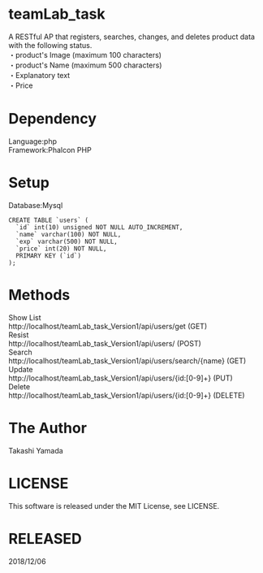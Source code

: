 # teamLab_task
A RESTful AP that registers, searches, changes, and deletes product data with the following status. 
<br>・product's Image (maximum 100 characters)
<br>・product's Name (maximum 500 characters)
<br>・Explanatory text
<br>・Price
# Dependency
Language:php
<br>Framework:Phalcon PHP
# Setup
Database:Mysql
```
CREATE TABLE `users` (
  `id` int(10) unsigned NOT NULL AUTO_INCREMENT,
  `name` varchar(100) NOT NULL,
  `exp` varchar(500) NOT NULL,
  `price` int(20) NOT NULL,
  PRIMARY KEY (`id`)
);
```
# Methods
Show List<br>
http://localhost/teamLab_task_Version1/api/users/get (GET)
<br>Resist<br>
http://localhost/teamLab_task_Version1/api/users/ (POST)
<br>Search<br>
http://localhost/teamLab_task_Version1/api/users/search/{name} (GET)
<br>Update<br>
http://localhost/teamLab_task_Version1/api/users/{id:[0-9]+} (PUT)
<br>Delete<br>
http://localhost/teamLab_task_Version1/api/users/{id:[0-9]+} (DELETE)
# The Author
Takashi Yamada
# LICENSE
This software is released under the MIT License, see LICENSE.
# RELEASED
2018/12/06
